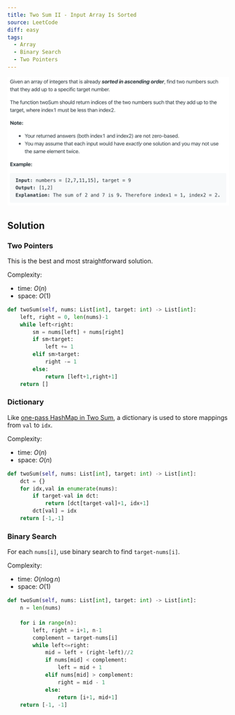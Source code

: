 ```yaml
---
title: Two Sum II - Input Array Is Sorted
source: LeetCode
diff: easy
tags:
  - Array
  - Binary Search
  - Two Pointers
---
```


<img class="medium-zoom" src="/algo/two-sum-ii-input-array-is-sorted.png" alt="https://leetcode.com/problems/two-sum-ii-input-array-is-sorted">

## Solution

### Two Pointers

This is the best and most straightforward solution.

Complexity:

- time: $O(n)$
- space: $O(1)$

```py
def twoSum(self, nums: List[int], target: int) -> List[int]:
    left, right = 0, len(nums)-1
    while left<right:
        sm = nums[left] + nums[right]
        if sm<target:
            left += 1
        elif sm>target:
            right -= 1
        else:
            return [left+1,right+1]
    return []
```

### Dictionary

Like [one-pass HashMap in Two Sum](two_sum.md#one-pass-hashmap), a dictionary is used to store mappings from `val` to `idx`.

Complexity:

- time: $O(n)$
- space: $O(n)$

```py
def twoSum(self, nums: List[int], target: int) -> List[int]:
    dct = {}
    for idx,val in enumerate(nums):
        if target-val in dct:
            return [dct[target-val]+1, idx+1]
        dct[val] = idx
    return [-1,-1]
```

### Binary Search

For each `nums[i]`, use binary search to find `target-nums[i]`.

Complexity:

- time: $O(n \log n)$
- space: $O(1)$

```py
def twoSum(self, nums: List[int], target: int) -> List[int]:
    n = len(nums)

    for i in range(n):
        left, right = i+1, n-1
        complement = target-nums[i]
        while left<=right:
            mid = left + (right-left)//2
            if nums[mid] < complement:
                left = mid + 1
            elif nums[mid] > complement:
                right = mid - 1
            else:
                return [i+1, mid+1]
    return [-1, -1]
```
